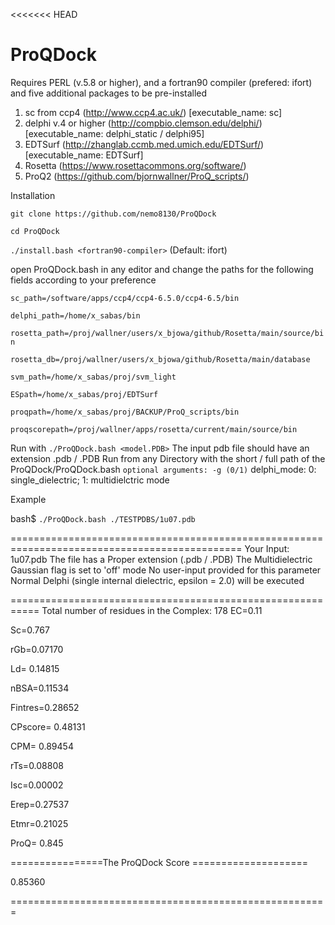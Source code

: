 <<<<<<< HEAD
# ProQDock

Requires PERL (v.5.8 or higher), and a fortran90 compiler (prefered: ifort) 
and five additional packages to be pre-installed 

1. sc from ccp4 (http://www.ccp4.ac.uk/) [executable_name: sc] 
2. delphi v.4 or higher (http://compbio.clemson.edu/delphi/) [executable_name: delphi_static / delphi95] 
3. EDTSurf (http://zhanglab.ccmb.med.umich.edu/EDTSurf/) [executable_name: EDTSurf]
4. Rosetta (https://www.rosettacommons.org/software/)  
5. ProQ2 (https://github.com/bjornwallner/ProQ_scripts/)

Installation

`git clone https://github.com/nemo8130/ProQDock`

`cd ProQDock`

`./install.bash <fortran90-compiler>`  (Default: ifort)

open ProQDock.bash in any editor and change the paths for the following fields according to your preference

`sc_path=/software/apps/ccp4/ccp4-6.5.0/ccp4-6.5/bin`

`delphi_path=/home/x_sabas/bin`

`rosetta_path=/proj/wallner/users/x_bjowa/github/Rosetta/main/source/bin`

`rosetta_db=/proj/wallner/users/x_bjowa/github/Rosetta/main/database`

`svm_path=/home/x_sabas/proj/svm_light`

`ESpath=/home/x_sabas/proj/EDTSurf`

`proqpath=/home/x_sabas/proj/BACKUP/ProQ_scripts/bin`

`proqscorepath=/proj/wallner/apps/rosetta/current/main/source/bin`

Run with
`./ProQDock.bash <model.PDB>`  The input pdb file should have an extension .pdb / .PDB 
Run from any Directory with the short / full path of the ProQDock/ProQDock.bash
`optional arguments: -g (0/1)` delphi_mode: 0: single_dielectric; 1: multidielctric mode

Example

bash$ `./ProQDock.bash ./TESTPDBS/1u07.pdb`

==============================================================================================
Your Input: 1u07.pdb
The file has a Proper extension (.pdb / .PDB)
The Multidielectric Gaussian flag is set to 'off' mode
No user-input provided for this parameter
Normal Delphi (single internal dielectric, epsilon = 2.0) will be executed

===========================================================
Total number of residues in the Complex: 178
EC=0.11

Sc=0.767

rGb=0.07170

Ld= 0.14815

nBSA=0.11534

Fintres=0.28652

CPscore= 0.48131

CPM= 0.89454

rTs=0.08808

Isc=0.00002

Erep=0.27537

Etmr=0.21025

ProQ= 0.845

================The ProQDock Score ====================

   0.85360

=======================================================
